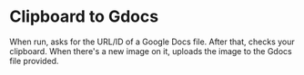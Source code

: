 # Clipboard to Gdocs

When run, asks for the URL/ID of a Google Docs file. After that, checks your clipboard. When there's a new image on it, uploads the image to the Gdocs file provided.